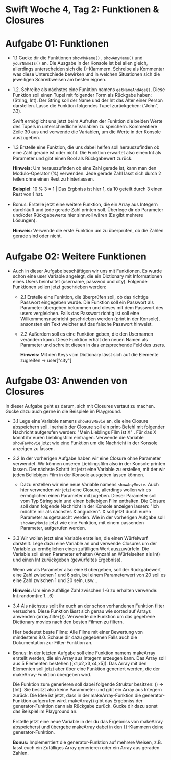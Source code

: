 #  Swift Woche 4, Tag 2: Funktionen & Closures

# Aufgabe 01: Funktionen

- 1.1 Gucke dir die Funktionen `showMyName()` , `showAnyName()` und `yourNameIs()` an. Die Ausgabe in der Konsole ist bei allen gleich, allerdings unterscheiden sich die ()-Klammern. Schreibe als Kommentar was diese Unterschiede bewirken und in welchen Situationen sich die jeweiligen Schreibweisen am besten eignen.
 
- 1.2. Schreibe als nächstes eine Funktion namens `getNameAndAge()`. Diese Funktion soll einen Tupel mit folgender Form als Rückgabe haben: (String, Int). Der String soll der Name und der Int das Alter einer Person darstellen. Lasse die Funktion folgendes Tupel zurückgeben: ("John", 33). 

    Swift ermöglicht uns jetzt beim Aufrufen der Funktion die beiden Werte des Tupels in unterschiedliche Variablen zu speichern. Kommentiere Zeile 30 aus und verwende die Variablen, um die Werte in der Konsole auszugeben. 

- 1.3 Erstelle eine Funktion, die uns dabei helfen soll herauszufinden ob eine Zahl gerade ist oder nicht. Die Funktion erwartet also einen Int als Parameter und gibt einen Bool als Rückgabewert zurück.

    **Hinweis:** Um herauszufinden ob eine Zahl gerade ist, kann man den Modulo-Operator (%) verwenden. Jede gerade Zahl lässt sich durch 2 teilen ohne einen Rest zu hinterlassen.  
        
    **Beispiel**: 10 % 3 = 1    | Das Ergbniss ist hier 1, da 10 geteilt durch 3 einen Rest von 1 hat.
            
- Bonus:  Erstelle jetzt eine weitere Funktion, die ein Array aus Integern durchläuft und jede gerade Zahl printen soll. 
        Überlege dir ob Parameter und/oder Rückgabewerte hier sinnvoll wären (Es gibt mehrere Lösungen). 
        
  **Hinweis:** Verwende die erste Funktion um zu überprüfen, ob die Zahlen gerade sind oder nicht.  

 # Aufgabe 02: Weitere Funktionen
 
  - Auch in dieser Aufgabe beschäftigen wir uns mit Funktionen. Es wurde schon eine user Variable angelegt, die ein Dictionary mit Informationen eines Users beinhaltet (username, passwod und city). Folgende Funktionen sollen jetzt geschrieben werden:
  
    - 2.1 Erstelle eine Funktion, die überprüfen soll, ob das richtige Passwort eingegeben wurde. Die Funktion soll ein Passwort als Parameter übergeben bekommen und dieses mit dem Passwort des users vergleichen. Falls das Passwort richtig ist soll eine Willkommensnachricht geschrieben werden (print in der Konsole), ansonsten ein Text welcher auf das falsche Passwort hinweist. 
    
    - 2.2 Außerdem soll es eine Funktion geben, die den Usernamen verändern kann. Diese Funktion erhält den neuen Namen als Parameter und schreibt diesen in das entsprechende Feld des users.
    
        **Hinweis:** Mit den Keys vom Dictionary lässt sich auf die Elemente zugreifen -> user["city"] 
        
 
 
 # Aufgabe 03: Anwenden von Closures
 
In dieser Aufgabe geht es darum, sich mit Closures vertaut zu machen. Gucke dazu auch gerne in die Beispiele im Playground. 
- 3.1 Lege eine Variable namens `showFavMovie` an, die eine Closure abspeichern soll. Inerhalb der Closure soll ein print-Befehl mit folgender Nachricht aufgerufen werden: "Mein Lieblings Film ist X" . Für das X könnt ihr euren Lieblingsfilm eintragen. Verwende die Variable `showFavMovie` jetzt wie eine Funktion um die Nachricht in der Konsole anzeigen zu lassen.  

- 3.2 In der vorherigen Aufgabe haben wir eine Closure ohne Parameter verwendet. Wir können unseren Lieblingsfilm also in der Konsole printen lassen. Der nächste Schritt ist jetzt eine Variable zu erstellen, mit der wir jeden Beliebigen Film in der Konsole ausgeben lassen können. 

    - Dazu erstellen wir eine neue Variable namens `showAnyMovie`. Auch hier verwenden wir jetzt eine Closure, allerdings wollen wir es ermöglichen einen Parameter mitzugeben. Dieser Parameter soll vom Typ String sein und einen beliebigen Film enthalten. Die Closure soll dann folgende Nachricht in der Konsole anzeigen lassen: "Ich möchte mir als nächstes X angucken". X soll jetzt durch euren Parameter ausgetauscht werden. Wie in der vorherigen Aufgabe soll `showAnyMovie` jetzt wie eine Funktion, mit einem passenden Parameter, aufgerufen werden. 

 
- 3.3 Wir wollen jetzt eine Variable erstellen, die einen Würfelwurf darstellt. Lege dazu eine Variable an und verwende Closures um der Variable zu ermöglichen einen zufälligen Wert auszuwürfeln. Die Variable soll einen Parameter erhalten (Anzahl an Würfelseiten als Int) und einen Int zurückgeben (gewürfeltes Ergebniss). 

  Wenn wir als Parameter also eine 6 übergeben, soll der Rückgabewert eine Zahl zwischen 1 und 6 sein, bei einem Parameterwert von 20 soll es eine Zahl    zwischen 1 und 20 sein, usw...
        
    **Hinweis:** Um eine zufällige Zahl zwischen 1-6 zu erhalten verwende: Int.random(in: 1...6) 
        
- 3.4 Als nächstes sollt ihr euch an der schon vorhandenen Funktion filter versuchen. Diese Funktion lässt sich genau wie sorted auf Arrays anwenden (array.filter{}). Verwende die Funktion um das gegebene Dictionary movies nach den besten Filmen zu filtern. 

    Hier bedeutet beste Filme: Alle Filme mit einer Bewertung von mindestens 8.0.
        Schaue dir dazu gegebenen Falls auch die Dokumentation zur Filter-Funktion an. 
        
- Bonus:  In der letzten Aufgabe soll eine Funktion namens makeArray erstellt werden, die ein Array aus Integern erzeugen kann. Das Array soll aus 5 Elementen bestehen ([x1,x2,x3,x4,x5]). Das Array mit den Elementen soll jetzt aber über eine Funktion generiert werden, die der makeArray-Funktion übergeben wird. 

    Die Funktion zum generieren soll dabei folgende Struktur besitzen: () -> [Int]. Sie besitzt also keine Parammeter und gibt ein Array aus Integern zurück. Die Idee ist jetzt, dass in der makeArray-Funktion die generator-Funktion aufgerufen wird. makeArray() gibt das Ergebniss der generator-Funktion dann als Rückgabe zurück. Gucke dir dazu sonst das Beispiel im Playground an.
    
   Erstelle jetzt eine neue Variable in der du das Ergebniss von makeArray abspeicherst und übergebe makeArray dabei in den {}-Klammern deine generator-Funktion. 
        
    **Bonus:** Implementiert die generator-Funktion auf mehrere Weisen, z.B. lasst euch ein Zufälliges Array generieren oder ein Array aus geraden Zahlen.
        
